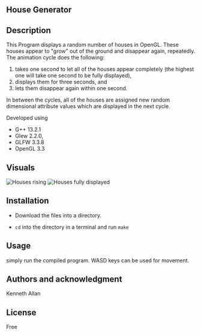 ## House Generator

## Description


This Program displays a random number of houses in OpenGL.
These houses appear to "grow" out of the ground and disappear again, repeatedly.
The animation cycle does the following:

1. takes one second to let all of the houses appear completely (the highest one will take one second to be fully displayed),
2. displays them for three seconds, and 
3. lets them disappear again within one second.

In between the cycles, all of the houses are assigned new random dimensional attribute values which are displayed in the next cycle.

Developed using 
- G++ 13.2.1
- Glew 2.2.0,
- GLFW 3.3.8
- OpenGL 3.3

## Visuals
![Houses rising](https://i.ibb.co/JtPTZm4/2023-11-06-162948-1920x1080-scrot.png)
![Houses fully displayed](https://i.ibb.co/HtvDhZs/2023-11-06-162949-1920x1080-scrot.png)


## Installation
- Download the files into a directory.

- `cd` into the directory in a terminal and run `make`

## Usage
simply run the compiled program.
WASD keys can be used for movement.

## Authors and acknowledgment
Kenneth Allan

## License
Free

